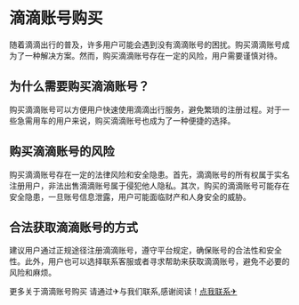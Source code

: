 # 滴滴账号购买

随着滴滴出行的普及，许多用户可能会遇到没有滴滴账号的困扰。购买滴滴账号成为了一种解决方案。然而，购买滴滴账号存在一定的风险，用户需要谨慎对待。

## 为什么需要购买滴滴账号？

购买滴滴账号可以方便用户快速使用滴滴出行服务，避免繁琐的注册过程。对于一些急需用车的用户来说，购买滴滴账号也成为了一种便捷的选择。

## 购买滴滴账号的风险

购买滴滴账号存在一定的法律风险和安全隐患。首先，滴滴账号的所有权属于实名注册用户，非法出售滴滴账号属于侵犯他人隐私。其次，购买的滴滴账号可能存在安全隐患，一旦账号信息泄露，用户可能面临财产和人身安全的威胁。

## 合法获取滴滴账号的方式

建议用户通过正规途径注册滴滴账号，遵守平台规定，确保账号的合法性和安全性。此外，用户也可以选择联系客服或者寻求帮助来获取滴滴账号，避免不必要的风险和麻烦。

更多关于滴滴账号购买 请通过✈与我们联系,感谢阅读！[点我联系✈](https://us.G208.com)